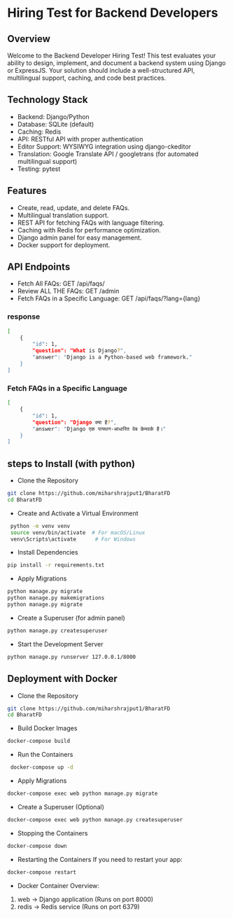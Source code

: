 # Hiring Test for Backend Developers

## Overview

Welcome to the Backend Developer Hiring Test! This test evaluates your ability to design, implement, and document a backend system using Django or ExpressJS. Your solution should include a well-structured API, multilingual support, caching, and code best practices.

## Technology Stack
- Backend: Django/Python
- Database: SQLite (default)
- Caching: Redis 
- API: RESTful API with proper authentication
- Editor Support: WYSIWYG integration using django-ckeditor
- Translation: Google Translate API / googletrans (for automated multilingual support)
- Testing: pytest

## Features
- Create, read, update, and delete FAQs.
- Multilingual translation support.
- REST API for fetching FAQs with language filtering.
- Caching with Redis for performance optimization.
- Django admin panel for easy management.
- Docker support for deployment.

## API Endpoints
- Fetch All FAQs: GET /api/faqs/
- Review ALL THE FAQs: GET /admin
- Fetch FAQs in a Specific Language: GET /api/faqs/?lang={lang}

### response
``` bash
[
    {
        "id": 1,
        "question": "What is Django?",
        "answer": "Django is a Python-based web framework."
    }
]
```
### Fetch FAQs in a Specific Language
```bash
[
    {
        "id": 1,
        "question": "Django क्या है?",
        "answer": "Django एक पायथन-आधारित वेब फ्रेमवर्क है।"
    }
]

```



## steps to Install (with python)
- Clone the Repository
```bash
git clone https://github.com/miharshrajput1/BharatFD
cd BharatFD
```
- Create and Activate a Virtual Environment
```bash
 python -m venv venv
 source venv/bin/activate  # For macOS/Linux
 venv\Scripts\activate      # For Windows
 ```
- Install Dependencies
```bash
pip install -r requirements.txt
 ```

- Apply Migrations
```bash
python manage.py migrate
python manage.py makemigrations
python manage.py migrate
 ```

- Create a Superuser (for admin panel)
```bash
python manage.py createsuperuser
 ```

- Start the Development Server
```bash
python manage.py runserver 127.0.0.1/8000
```


## Deployment with Docker
- Clone the Repository
```bash
git clone https://github.com/miharshrajput1/BharatFD
cd BharatFD
```
- Build Docker Images
```bash 
docker-compose build
```
- Run the Containers
```bash
 docker-compose up -d
```
- Apply Migrations
 ```bash
 docker-compose exec web python manage.py migrate
 ```
- Create a Superuser (Optional)
 ```bash
 docker-compose exec web python manage.py createsuperuser
 ```


- Stopping the Containers
```bash
docker-compose down
 ```

- Restarting the Containers
If you need to restart your app:
```bash
docker-compose restart
```

- Docker Container Overview:
1. web → Django application (Runs on port 8000)
2. redis → Redis service (Runs on port 6379)

  

